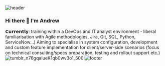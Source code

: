 ![header](https://capsule-render.vercel.app/api?type=wave&color=gradient&height=270&section=headerr&text=Andrew%20Rowe's%20GitHub&fontSize=25)
### Hi there 👋 I'm Andrew 

𝗖𝘂𝗿𝗿𝗲𝗻𝘁𝗹𝘆: training within a DevOps and IT analyst environment -
liberal familiarisation with Agile methodologies, Jira, Git, SQL, Python, ServiceNow...)
Aiming to specialise in system configuration, development and custom feature implementation for client/server-side scenarios 
(focus on technical consulting/specs preparation, testing and rollout support etc.) 
![tumblr_n76gqaIueK1qb0wv3o1_500](https://user-images.githubusercontent.com/97597415/150516903-6d581242-2565-4213-8d8f-d1902d042828.gif)
![footer](https://capsule-render.vercel.app/api?type=wave&color=gradient&height=240&section=footer&text=@rowemeister83&fontSize=22.5)

